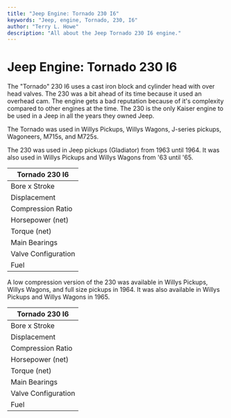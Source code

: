 ```yaml
---
title: "Jeep Engine: Tornado 230 I6"
keywords: "Jeep, engine, Tornado, 230, I6"
author: "Terry L. Howe"
description: "All about the Jeep Tornado 230 I6 engine."
---
```


# Jeep Engine: Tornado 230 I6

The "Tornado" 230 I6 uses a cast iron block and cylinder head
with over head valves.  The 230 was a bit ahead of its time
because it used an overhead cam.  The engine gets a bad reputation
because of it's complexity compared to other engines at the time.
The 230 is the only Kaiser engine to be used in a Jeep in all the
years they owned Jeep.

The Tornado was used in Willys Pickups, Willys Wagons, J-series
pickups, Wagoneers, M715s, and M725s.

The 230 was used in Jeep pickups (Gladiator) from 1963 until 1964.
It was also used in Willys Pickups and Willys Wagons from '63 until
'65.

| Tornado 230 I6 |
| --- |
| Bore x Stroke | 3.34" x 4.38" |
| Displacement | 230 (3.76L) |
| Compression Ratio | 8.5:1 |
| Horsepower (net) | 140@4000rpm |
| Torque (net) | 210@1750 |
| Main Bearings | 4 |
| Valve Configuration | SOHC |
| Fuel | 1bbl or 2bbl |

A low compression version of the 230 was available in Willys Pickups,
Willys Wagons, and full size pickups in 1964.  It was also available
in Willys Pickups and Willys Wagons in 1965.

| Tornado 230 I6 |
| --- |
| Bore x Stroke | 3.34" x 4.38" |
| Displacement | 230 (3.76L) |
| Compression Ratio | 7.5:1 |
| Horsepower (net) | 133@4000rpm |
| Torque (net) | 199@2400 |
| Main Bearings | 4 |
| Valve Configuration | SOHC |
| Fuel | 1bbl or 2bbl |
